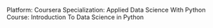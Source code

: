 Platform: Coursera
Specialization: Applied Data Science With Python
Course: Introduction To Data Science in Python
